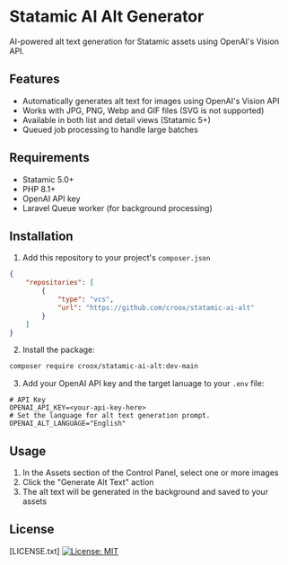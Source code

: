 # Statamic AI Alt Generator

AI-powered alt text generation for Statamic assets using OpenAI's Vision API.


## Features

- Automatically generates alt text for images using OpenAI's Vision API
- Works with JPG, PNG, Webp and GIF files (SVG is not supported)
- Available in both list and detail views (Statamic 5+)
- Queued job processing to handle large batches

## Requirements

- Statamic 5.0+
- PHP 8.1+
- OpenAI API key
- Laravel Queue worker (for background processing)

## Installation

1. Add this repository to your project's `composer.json`
```json
{
    "repositories": [
        {
            "type": "vcs",
            "url": "https://github.com/croox/statamic-ai-alt"
        }
    ]
}
```

2. Install the package:
```bash
composer require croox/statamic-ai-alt:dev-main
```

3. Add your OpenAI API key and the target lanuage to your `.env` file:

```env
# API Key 
OPENAI_API_KEY=<your-api-key-here>
# Set the language for alt text generation prompt.
OPENAI_ALT_LANGUAGE="English"
```

## Usage
1. In the Assets section of the Control Panel, select one or more images
2. Click the "Generate Alt Text" action
3. The alt text will be generated in the background and saved to your assets

## License
[LICENSE.txt]
[![License: MIT](https://img.shields.io/badge/License-MIT-yellow.svg)](https://opensource.org/licenses/MIT)
